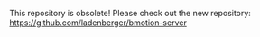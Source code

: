 This repository is obsolete! Please check out the new repository: https://github.com/ladenberger/bmotion-server
